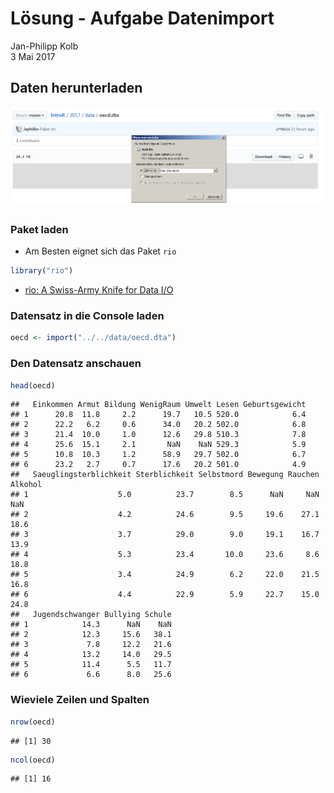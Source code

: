 # Lösung - Aufgabe Datenimport
Jan-Philipp Kolb  
3 Mai 2017  

## Daten herunterladen

![](figure/DownloadData.PNG)


### Paket laden

- Am Besten eignet sich das Paket `rio`


```r
library("rio")
```

- [rio: A Swiss-Army Knife for Data I/O](https://cran.r-project.org/web/packages/rio/README.html)

### Datensatz in die Console laden


```r
oecd <- import("../../data/oecd.dta")
```

### Den Datensatz anschauen


```r
head(oecd)
```

```
##   Einkommen Armut Bildung WenigRaum Umwelt Lesen Geburtsgewicht
## 1      20.8  11.8     2.2      19.7   10.5 520.0            6.4
## 2      22.2   6.2     0.6      34.0   20.2 502.0            6.8
## 3      21.4  10.0     1.0      12.6   29.8 510.3            7.8
## 4      25.6  15.1     2.1       NaN    NaN 529.3            5.9
## 5      10.8  10.3     1.2      58.9   29.7 502.0            6.7
## 6      23.2   2.7     0.7      17.6   20.2 501.0            4.9
##   Saeuglingsterblichkeit Sterblichkeit Selbstmord Bewegung Rauchen Alkohol
## 1                    5.0          23.7        8.5      NaN     NaN     NaN
## 2                    4.2          24.6        9.5     19.6    27.1    18.6
## 3                    3.7          29.0        9.0     19.1    16.7    13.9
## 4                    5.3          23.4       10.0     23.6     8.6    18.8
## 5                    3.4          24.9        6.2     22.0    21.5    16.8
## 6                    4.4          22.9        5.9     22.7    15.0    24.8
##   Jugendschwanger Bullying Schule
## 1            14.3      NaN    NaN
## 2            12.3     15.6   38.1
## 3             7.8     12.2   21.6
## 4            13.2     14.0   29.5
## 5            11.4      5.5   11.7
## 6             6.6      8.0   25.6
```


### Wieviele Zeilen und Spalten


```r
nrow(oecd)
```

```
## [1] 30
```

```r
ncol(oecd)
```

```
## [1] 16
```

